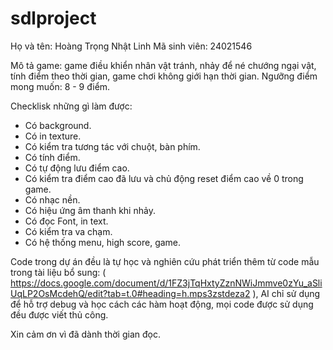 # sdlproject
Họ và tên: Hoàng Trọng Nhật Linh 
Mã sinh viên: 24021546

Mô tả game: game điều khiển nhân vật tránh, nhảy để né chướng ngại vật, tính điểm theo thời gian, game chơi không giới hạn thời gian.
Ngưỡng điểm mong muốn: 8 - 9 điểm.

Checklisk những gì làm được:
- Có background.
- Có in texture.
- Có kiểm tra tương tác với chuột, bàn phím.
- Có tính điểm.
- Có tự động lưu điểm cao.
- Có kiểm tra điểm cao đã lưu và chủ động reset điểm cao về 0 trong game.
- Có nhạc nền.
- Có hiệu ứng âm thanh khi nhảy.
- Có đọc Font, in text.
- Có kiểm tra va chạm.
- Có hệ thống menu, high score, game.

Code trong dự án đều là tự học và nghiên cứu phát triển thêm từ code mẫu trong tài liệu bổ sung:
( https://docs.google.com/document/d/1FZ3jTqHxtyZznNWiJmmve0zYu_aSliUqLP2OsMcdehQ/edit?tab=t.0#heading=h.mps3zstdeza2 ),
AI chỉ sử dụng để hỗ trợ debug và học cách các hàm hoạt động, mọi code được sử dụng đều được viết thủ công.

Xin cảm ơn vì đã dành thời gian đọc.